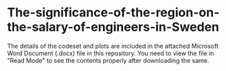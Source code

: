 # The-significance-of-the-region-on-the-salary-of-engineers-in-Sweden

The details of the codeset and plots are included in the attached Microsoft Word Document (.docx) file in this repository. 
You need to view the file in "Read Mode" to see the contents properly after downloading the same.
